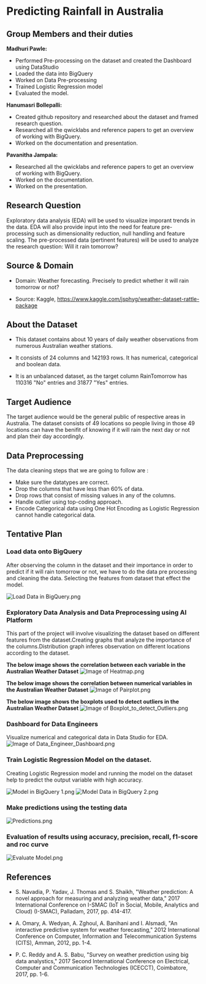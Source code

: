# Predicting Rainfall in Australia

## Group Members and their duties

**Madhuri Pawle:** 
- Performed Pre-processing on the dataset and created the Dashboard using DataStudio
- Loaded the data into BigQuery
- Worked on Data Pre-processing
- Trained Logistic Regression model
- Evaluated the model.

**Hanumasri Bollepalli:** 
- Created github repository and researched about the dataset and framed research question.
- Researched all the qwicklabs and reference papers to get an overview of working with BigQuery.
- Worked on the documentation and presentation.

**Pavanitha Jampala:** 
- Researched all the qwicklabs and reference papers to get an overview of working with BigQuery.
- Worked on the documentation.
- Worked on the presentation.
## Research Question

Exploratory data analysis (EDA) will be used to visualize imporant trends in the data. EDA will also provide input into the need for feature pre-processing such as dimensionality reduction, null handling and feature scaling. The pre-processed data (pertinent features) will be used to analyze the research question: Will it rain tomorrow?

## Source & Domain

* Domain: Weather forecasting. Precisely to predict whether it will rain tomorrow or not?

* Source: Kaggle, https://www.kaggle.com/jsphyg/weather-dataset-rattle-package

## About the Dataset

* This dataset contains about 10 years of daily weather observations from numerous Australian weather stations.

* It consists of 24 columns and 142193 rows. It has numerical, categorical and boolean data.

* It is an unbalanced dataset, as the target column RainTomorrow has 110316 "No" entries and 31877 "Yes" entries.


## Target Audience

The target audience would be the general public of respective areas in Australia. The dataset consists of 49 locations so people living in those 49 locations can have the benifit of knowing if it will rain the next day or not and plan their day accordingly.

## Data Preprocessing

The data cleaning steps that we are going to follow are :
* Make sure the datatypes are correct.
* Drop the columns that have less than 60% of data.
* Drop rows that consist of missing values in any of the columns.
* Handle outlier using top-coding approach.
* Encode Categorical data using One Hot Encoding as Logistic Regression cannot handle categorical data.

## Tentative Plan

### Load data onto BigQuery
After observing the column in the dataset and their importance in order to predict if it will rain tomorrow or not, we have to do the data pre processing and cleaning the data. Selecting the features from dataset that effect the model. 

![Load Data in BigQuery.png](https://github.com/madhuripawle18/KBS-Project/blob/master/images/Data%20in%20BigQuery.png)

### Exploratory Data Analysis and Data Preprocessing using AI Platform
This part of the project will involve visualizing the dataset based on different features from the dataset.Creating graphs that analyze the importance of the columns.Distribution graph inferes observation on different locations according to the dataset. 

**The below image shows the correlation between each variable in the Australian Weather Dataset**
![Image of Heatmap.png](https://github.com/madhuripawle18/KBS-Project/blob/master/images/Heatmap.png)

**The below image shows the correlation between numerical variables in the Australian Weather Dataset**
![Image of Pairplot.png](https://github.com/madhuripawle18/KBS-Project/blob/master/images/Pairplot.png)

**The below image shows the boxplots used to detect outliers in the Australian Weather Dataset**
![Image of Boxplot_to_detect_Outliers.png](https://github.com/madhuripawle18/KBS-Project/blob/master/images/Checking%20for%20Outliers.png)

### Dashboard for Data Engineers
Visualize numerical and categorical data in Data Studio for EDA.
![Image of Data_Engineer_Dashboard.png](https://github.com/madhuripawle18/KBS-Project/blob/master/Dashboards/Data%20Engineer%20Dashboard.png)


### Train Logistic Regression Model on the dataset.
Creating Logistic Regression model and running the model on the dataset help to predict the output variable with high accuracy.

![Model in BigQuery 1.png](https://github.com/madhuripawle18/KBS-Project/blob/master/images/Logistic%20Regression%20Model%20in%20BigQuery%201.png)
![Model Data in BigQuery 2.png](https://github.com/madhuripawle18/KBS-Project/blob/master/images/Logistic%20Regression%20Model%20in%20BigQuery%202.png)

### Make predictions using the testing data

![Predictions.png](https://github.com/madhuripawle18/KBS-Project/blob/master/images/Predictions.png)

### Evaluation of results using  accuracy, precision, recall, f1-score and roc curve

![Evaluate Model.png](https://github.com/madhuripawle18/KBS-Project/blob/master/images/Model%20Evaluation.png)


## References

* S. Navadia, P. Yadav, J. Thomas and S. Shaikh, "Weather prediction: A novel approach for measuring and analyzing weather data," 2017 International Conference on I-SMAC (IoT in Social, Mobile, Analytics and Cloud) (I-SMAC), Palladam, 2017, pp. 414-417.

* A. Omary, A. Wedyan, A. Zghoul, A. Banihani and I. Alsmadi, "An interactive predictive system for weather forecasting," 2012 International Conference on Computer, Information and Telecommunication Systems (CITS), Amman, 2012, pp. 1-4.

* P. C. Reddy and A. S. Babu, "Survey on weather prediction using big data analystics," 2017 Second International Conference on Electrical, Computer and Communication Technologies (ICECCT), Coimbatore, 2017, pp. 1-6.

